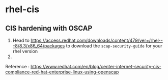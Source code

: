 # rhel-cis

## CIS hardening with OSCAP 

1. Head to https://access.redhat.com/downloads/content/479/ver=/rhel---8/8.3/x86_64/packages to download the `scap-security-guide` for your rhel version
2. 

Reference : https://www.redhat.com/en/blog/center-internet-security-cis-compliance-red-hat-enterprise-linux-using-openscap
